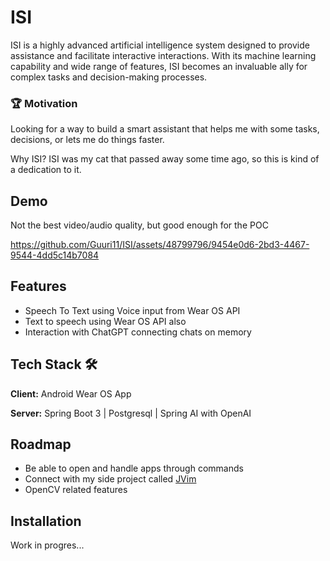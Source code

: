 # ISI

ISI is a highly advanced artificial intelligence system designed to provide assistance and facilitate interactive interactions. With its machine learning capability and wide range of features, ISI becomes an invaluable ally for complex tasks and decision-making processes.

### 🏆️ Motivation
Looking for a way to build a smart assistant that helps me with some tasks, decisions, or lets me do things faster.

Why ISI? ISI was my cat that passed away some time ago, so this is kind of a dedication to it.


## Demo
Not the best video/audio quality, but good enough for the POC


https://github.com/Guuri11/ISI/assets/48799796/9454e0d6-2bd3-4467-9544-4dd5c14b7084




## Features

- Speech To Text using Voice input from Wear OS API
- Text to speech using Wear OS API also
- Interaction with ChatGPT connecting chats on memory



## Tech Stack 🛠️

**Client:** Android Wear OS App

**Server:** Spring Boot 3 | Postgresql | Spring AI with OpenAI


## Roadmap

- Be able to open and handle apps through commands
- Connect with my side project called [JVim](https://github.com/Guuri11/jvim)
- OpenCV related features


## Installation

Work in progres...
